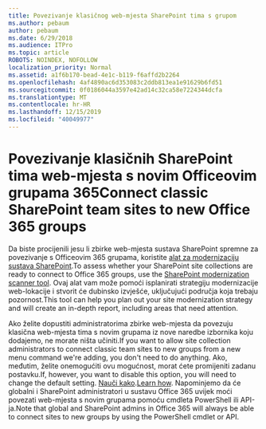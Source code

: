 ```yaml
---
title: Povezivanje klasičnog web-mjesta SharePoint tima s grupom
ms.author: pebaum
author: pebaum
ms.date: 6/29/2018
ms.audience: ITPro
ms.topic: article
ROBOTS: NOINDEX, NOFOLLOW
localization_priority: Normal
ms.assetid: a1f6b170-bead-4e1c-b119-f6affd2b2264
ms.openlocfilehash: 4af4890ac6d353083c2ddb813ea1e91629b6fd51
ms.sourcegitcommit: 0f0186044a3597e42ad14c32ca58e7224344dcfa
ms.translationtype: MT
ms.contentlocale: hr-HR
ms.lasthandoff: 12/15/2019
ms.locfileid: "40049977"
---
```

# <a name="connect-classic-sharepoint-team-sites-to-new-office-365-groups"></a><span data-ttu-id="6c590-102">Povezivanje klasičnih SharePoint tima web-mjesta s novim Officeovim grupama 365</span><span class="sxs-lookup"><span data-stu-id="6c590-102">Connect classic SharePoint team sites to new Office 365 groups</span></span>

<span data-ttu-id="6c590-103">Da biste procijenili jesu li zbirke web-mjesta sustava SharePoint spremne za povezivanje s Officeovim 365 grupama, koristite [alat za modernizaciju sustava SharePoint](https://go.microsoft.com/fwlink/?linkid=873066).</span><span class="sxs-lookup"><span data-stu-id="6c590-103">To assess whether your SharePoint site collections are ready to connect to Office 365 groups, use the [SharePoint modernization scanner tool](https://go.microsoft.com/fwlink/?linkid=873066).</span></span> <span data-ttu-id="6c590-104">Ovaj alat vam može pomoći isplanirati strategiju modernizacije web-lokacije i stvorit će dubinsko izvješće, uključujući područja koja trebaju pozornost.</span><span class="sxs-lookup"><span data-stu-id="6c590-104">This tool can help you plan out your site modernization strategy and will create an in-depth report, including areas that need attention.</span></span>
  
<span data-ttu-id="6c590-105">Ako želite dopustiti administratorima zbirke web-mjesta da povezuju klasična web-mjesta tima s novim grupama iz nove naredbe izbornika koju dodajemo, ne morate ništa učiniti.</span><span class="sxs-lookup"><span data-stu-id="6c590-105">If you want to allow site collection administrators to connect classic team sites to new groups from a new menu command we're adding, you don't need to do anything.</span></span> <span data-ttu-id="6c590-106">Ako, međutim, želite onemogućiti ovu mogućnost, morat ćete promijeniti zadanu postavku.</span><span class="sxs-lookup"><span data-stu-id="6c590-106">If, however, you want to disable this option, you will need to change the default setting.</span></span> <span data-ttu-id="6c590-107">[Nauči kako](https://go.microsoft.com/fwlink/?linkid=2004316).</span><span class="sxs-lookup"><span data-stu-id="6c590-107">[Learn how](https://go.microsoft.com/fwlink/?linkid=2004316).</span></span> <span data-ttu-id="6c590-108">Napominjemo da će globalni i SharePoint administratori u sustavu Office 365 uvijek moći povezati web-mjesta s novim grupama pomoću cmdleta PowerShell ili API-ja.</span><span class="sxs-lookup"><span data-stu-id="6c590-108">Note that global and SharePoint admins in Office 365 will always be able to connect sites to new groups by using the PowerShell cmdlet or API.</span></span>
  

